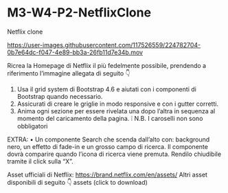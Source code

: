# M3-W4-P2-NetflixClone
Netflix clone  

https://user-images.githubusercontent.com/117526559/224782704-0b7e64dc-f047-4e89-bb3a-26fb11d7e34b.mov



Ricrea la Homepage di Netflix il più fedelmente possibile, prendendo a riferimento l’immagine allegata di seguito 👇
1.	Usa il grid system di Bootstrap 4.6 e aiutati con i componenti di Bootstrap quando necessario.
2.	Assicurati di creare le griglie in modo responsive e con i gutter corretti.
3.	Anima ogni sezione per essere rivelata una dopo l’altra in sequenza al momento del caricamento della pagina.
❕ N.B. I caroselli non sono obbligatori

EXTRA: 
•	Un componente Search che scenda dall’alto con: background nero, un effetto di fade-in e un grosso campo di ricerca. Il componente dovrà comparire quando l’icona di ricerca viene premuta. Rendilo chiudibile tramite il click sulla “X”.
 
Asset ufficiali di Netflix: https://brand.netflix.com/en/assets/
Altri asset disponibili di seguito 👇
assets (click to download)

